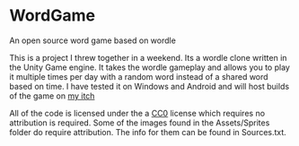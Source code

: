 # WordGame
An open source word game based on wordle


This is a project I threw together in a weekend. Its a wordle clone written in the Unity Game engine. It takes the wordle gameplay and allows you to play it multiple times per day with a random word instead of a shared word based on time. I have tested it on Windows and Android and will host builds of the game on [my itch](https://josfeld.itch.io/word-game)


All of the code is licensed under the a [CC0](https://creativecommons.org/share-your-work/public-domain/cc0/) license which requires no attribution is required. Some of the images found in the Assets/Sprites folder do require attribution. The info for them can be found in Sources.txt.

